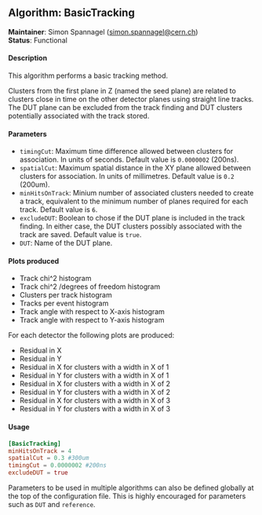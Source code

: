 ## Algorithm: BasicTracking
**Maintainer**: Simon Spannagel (<simon.spannagel@cern.ch>)   
**Status**: Functional   

#### Description
This algorithm performs a basic tracking method.

Clusters from the first plane in Z (named the seed plane) are related to clusters close in time on the other detector planes using straight line tracks. The DUT plane can be excluded from the track finding and DUT clusters potentially associated with the track stored.

#### Parameters
* `timingCut`: Maximum time difference allowed between clusters for association. In units of seconds. Default value is `0.0000002` (200ns).
* `spatialCut`: Maximum spatial distance in the XY plane allowed between clusters for association. In units of millimetres. Default value is `0.2` (200um).
* `minHitsOnTrack`: Minium number of associated clusters needed to create a track, equivalent to the minimum number of planes required for each track. Default value is `6`.
* `excludeDUT`: Boolean to chose if the DUT plane is included in the track finding. In either case, the DUT clusters possibly associated with the track are saved. Default value is `true`.
* `DUT`: Name of the DUT plane.

#### Plots produced
* Track chi^2 histogram
* Track chi^2 /degrees of freedom histogram
* Clusters per track histogram
* Tracks per event histogram
* Track angle with respect to X-axis histogram
* Track angle with respect to Y-axis histogram

For each detector the following plots are produced:
* Residual in X
* Residual in Y
* Residual in X for clusters with a width in X of 1
* Residual in Y for clusters with a width in X of 1
* Residual in X for clusters with a width in X of 2
* Residual in Y for clusters with a width in X of 2
* Residual in X for clusters with a width in X of 3
* Residual in Y for clusters with a width in X of 3

#### Usage
```toml
[BasicTracking]
minHitsOnTrack = 4
spatialCut = 0.3 #300um
timingCut = 0.0000002 #200ns
excludeDUT = true
```
Parameters to be used in multiple algorithms can also be defined globally at the top of the configuration file. This is highly encouraged for parameters such as `DUT` and `reference`.
